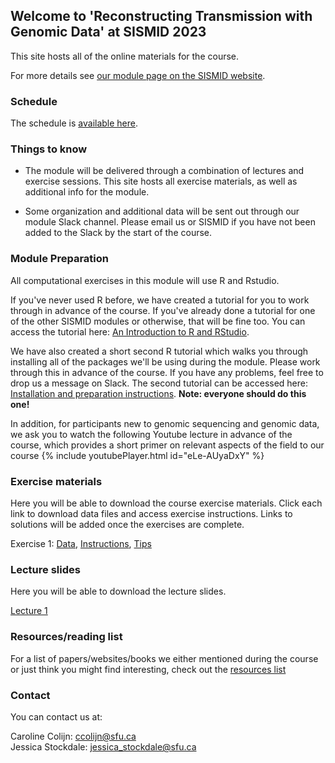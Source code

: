 
## Welcome to 'Reconstructing Transmission with Genomic Data' at SISMID 2023

This site hosts all of the online materials for the course. 

For more details see [our module page on the SISMID website](https://si.biostat.washington.edu/institutes/sismid/MD2307).

### Schedule

The schedule is [available here](https://jessicastockdale.github.io/SISMID2023-transmission-genomics/Files/Mod7_schedule.pdf).

### Things to know

- The module will be delivered through a combination of lectures and exercise sessions. This site hosts all exercise materials, as well as additional info for the module.

- Some organization and additional data will be sent out through our module Slack channel. Please email us or SISMID if you have not been added to the Slack by the start of the course.


### Module Preparation

All computational exercises in this module will use R and Rstudio.

If you've never used R before, we have created a tutorial for you to work through in advance of the course. If you've already done a tutorial for one of the other SISMID modules or otherwise, that will be fine too. You can access the tutorial here: [An Introduction to R and RStudio](https://jessicastockdale.github.io/SISMID2023-transmission-genomics/Files/R_tutorial.html).

We have also created a short second R tutorial which walks you through installing all of the packages we'll be using during the module. Please work through this in advance of the course. If you have any problems, feel free to drop us a message on Slack. The second tutorial can be accessed here: [Installation and preparation instructions](https://jessicastockdale.github.io/SISMID2023-transmission-genomics/Files/R_tutorial2.html). **Note: everyone should do this one!**

In addition, for participants new to genomic sequencing and genomic data, we ask you to watch the following Youtube lecture in advance of the course, which provides a short primer on relevant aspects of the field to our course
{% include youtubePlayer.html id="eLe-AUyaDxY" %}


### Exercise materials 

Here you will be able to download the course exercise materials. Click each link to download data files and access exercise instructions. Links to solutions will be added once the exercises are complete.

Exercise 1: [Data](https://jessicastockdale.github.io/SISMID2023-transmission-genomics/source/FMD-AU-data.zip), [Instructions](https://jessicastockdale.github.io/SISMID2023-transmission-genomics/source/Exercise1.html), [Tips](https://jessicastockdale.github.io/SISMID2023-transmission-genomics/source/Exercise1_Tips.html)

<!--- and [Solutions](https://jessicastockdale.github.io/SISMID2023-transmission-genomics/source/Exercise1_results.pdf).

Exercise 2: [Instructions](https://jessicastockdale.github.io/SISMID2023-transmission-genomics/source/Exercise2.html), [Extra Helper Code](https://jessicastockdale.github.io/SISMID2023-transmission-genomics/source/wf_distribution.R), and Solutions: [COVID-19](https://jessicastockdale.github.io/SISMID2023-transmission-genomics/source/ex2_coviddata.R), [TB](https://jessicastockdale.github.io/SISMID2023-transmission-genomics/source/ex2_tbdata.R).

Exercise 3: [Data](https://jessicastockdale.github.io/SISMID2023-transmission-genomics/source/Flu_data.zip), [Instructions](https://jessicastockdale.github.io/SISMID2023-transmission-genomics/source/Exercise3.html), [Extension exercise](https://jessicastockdale.github.io/SISMID2023-transmission-genomics/source/Exercise3_extension.html), and Solutions: [COVID-19](https://jessicastockdale.github.io/SISMID2023-transmission-genomics/source/ex3_coviddata.R), [TB](https://jessicastockdale.github.io/SISMID2023-transmission-genomics/source/ex3_tbdata.R).

Exercise 4: [Instructions](https://jessicastockdale.github.io/SISMID2023-transmission-genomics/source/Exercise4.html), [TransPhylo Extra Code](https://jessicastockdale.github.io/SISMID2023-transmission-genomics/source/transphylo_extras.R), and Solutions: [COVID-19](https://jessicastockdale.github.io/SISMID2023-transmission-genomics/source/ex4_coviddata.R), [TB](https://jessicastockdale.github.io/SISMID2023-transmission-genomics/source/ex4_tbdata.R).

Data for exercises 2,3,4: [TB data](https://jessicastockdale.github.io/SISMID2023-transmission-genomics/source/TB_data.zip). COVID-19 data will be provided on Slack.-->


### Lecture slides

Here you will be able to download the lecture slides.

[Lecture 1](https://jessicastockdale.github.io/SISMID2023-transmission-genomics/Files/sismid_L1_intro-b-2023.pdf)
<!---
[Lecture 2](https://jessicastockdale.github.io/SISMID2023-transmission-genomics/Files/SISMID-L2-NONPHYLO.pdf)
[Lecture 3](https://jessicastockdale.github.io/SISMID2023-transmission-genomics/Files/IntroPhylogeneticsNotes-2023.html)
[Lecture 4](https://jessicastockdale.github.io/SISMID2023-transmission-genomics/Files/sismid_L3_transphylomath_2022.pdf)
[Lecture 5](https://jessicastockdale.github.io/SISMID2023-transmission-genomics/Files/L5-RF.pdf)
-->

### Resources/reading list

For a list of papers/websites/books we either mentioned during the course or just think you might find interesting, check out the [resources list](https://jessicastockdale.github.io/SISMID2023-transmission-genomics/Files/Resources_list.pdf)

### Contact

You can contact us at:

Caroline Colijn: <ccolijn@sfu.ca>  
Jessica Stockdale: <jessica_stockdale@sfu.ca>

